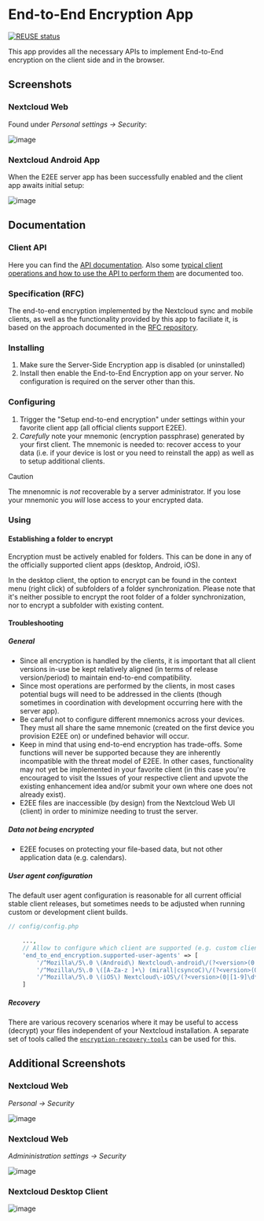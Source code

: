<!--
  - SPDX-FileCopyrightText: 2017 Nextcloud GmbH and Nextcloud contributors
  - SPDX-License-Identifier: AGPL-3.0-or-later
-->
# End-to-End Encryption App

[![REUSE status](https://api.reuse.software/badge/github.com/nextcloud/end_to_end_encryption)](https://api.reuse.software/info/github.com/nextcloud/end_to_end_encryption)

This app provides all the necessary APIs to implement End-to-End encryption
on the client side and in the browser.

## Screenshots

### Nextcloud Web 

Found under *Personal settings -> Security*:

![image](https://github.com/nextcloud/end_to_end_encryption/assets/1731941/339017ab-79eb-43f7-ac9c-8c1990e107ef)

### Nextcloud Android App 

When the E2EE server app has been successfully enabled and the client app awaits initial setup:

![image](https://github.com/nextcloud/end_to_end_encryption/assets/1731941/42618c90-a5e6-40ad-b99d-cce86c20b018)

## Documentation

### Client API

Here you can find the [API documentation](https://github.com/nextcloud/end_to_end_encryption/blob/master/doc/api.md). Also some [typical client operations and how to use the API to perform them](https://github.com/nextcloud/end_to_end_encryption/blob/master/doc/api-usage.md) are documented too.

### Specification (RFC)

The end-to-end encryption implemented by the Nextcloud sync and mobile clients, as well as the functionality provided by this app to faciliate it, is based on the approach documented in the [RFC repository](https://github.com/nextcloud/end_to_end_encryption_rfc/).

### Installing

1. Make sure the Server-Side Encryption app is disabled (or uninstalled)
2. Install then enable the End-to-End Encryption app on your server. No configuration is required on the server other than this.

### Configuring

1. Trigger the "Setup end-to-end encryption" under settings within your favorite client app (all official clients support E2EE).
2. *Carefully* note your mnemonic (encryption passphrase) generated by your first client. The mnemonic is needed to: recover access to your data (i.e. if your device is lost or you need to reinstall the app) as well as to setup additional clients.

> [!CAUTION]  
> The mnenomnic is *not* recoverable by a server administrator. If you lose your mnemonic you *will* lose access to your encrypted data.

### Using

#### Establishing a folder to encrypt

Encryption must be actively enabled for folders. This can be done in any of the officially supported client apps (desktop, Android, iOS).

In the desktop client, the option to encrypt can be found in the context menu (right click) of subfolders of a folder synchronization. Please note that it's neither possible to encrypt the root folder of a folder synchronization, nor to encrypt a subfolder with existing content.

#### Troubleshooting

##### General

- Since all encryption is handled by the clients, it is important that all client versions in-use be kept relatively aligned (in terms of release version/period) to maintain end-to-end compatibility.
- Since most operations are performed by the clients, in most cases potential bugs will need to be addressed in the clients (though sometimes in coordination with development occurring here with the server app).
- Be careful not to configure different mnemonics across your devices. They must all share the same mnemonic (created on the first device you provision E2EE on) or undefined behavior will occur.
- Keep in mind that using end-to-end encryption has trade-offs. Some functions will never be supported because they are inherently incompatible with the threat model of E2EE. In other cases, functionality may not yet be implemented in your favorite client (in this case you're encouraged to visit the Issues of your respective client and upvote the existing enhancement idea and/or submit your own where one does not already exist).
- E2EE files are inaccessible (by design) from the Nextcloud Web UI (client) in order to minimize needing to trust the server.

##### Data not being encrypted

- E2EE focuses on protecting your file-based data, but not other application data (e.g. calendars).

##### User agent configuration

The default user agent configuration is reasonable for all current official stable client releases, but sometimes needs to be adjusted when running custom or development client builds.

```php
// config/config.php

    ...,
    // Allow to configure which client are supported (e.g. custom clients)
    'end_to_end_encryption.supported-user-agents' => [
        '/^Mozilla\/5\.0 \(Android\) Nextcloud\-android\/(?<version>(0|[1-9]\d*)\.(0|[1-9]\d*)\.(0|[1-9]\d*)).*$/' => '3.13.0',
        '/^Mozilla\/5\.0 \([A-Za-z ]+\) (mirall|csyncoC)\/(?<version>(0|[1-9]\d*)\.(0|[1-9]\d*)\.(0|[1-9]\d*)).*$/' => '3.0.0',
        '/^Mozilla\/5\.0 \(iOS\) Nextcloud\-iOS\/(?<version>(0|[1-9]\d*)\.(0|[1-9]\d*)\.(0|[1-9]\d*)).*$/' => '3.0.5',
    ]
```

##### Recovery

There are various recovery scenarios where it may be useful to access (decrypt) your files independent of your Nextcloud installation. A separate set of tools called the [`encryption-recovery-tools`](https://github.com/nextcloud/encryption-recovery-tools) can be used for this.

## Additional Screenshots

### Nextcloud Web

*Personal -> Security*

![image](https://github.com/nextcloud/end_to_end_encryption/assets/1731941/7d55571f-5da6-40e0-aa69-141590378f84)

### Nextcloud Web

*Admininistration settings -> Security*

![image](https://github.com/nextcloud/end_to_end_encryption/assets/1731941/bca6dec4-66fd-4ffa-a869-d7ef01f4a096)

### Nextcloud Desktop Client

![image](https://github.com/nextcloud/end_to_end_encryption/assets/1731941/95f31620-084d-47a6-a227-6a8bedf5da47)
